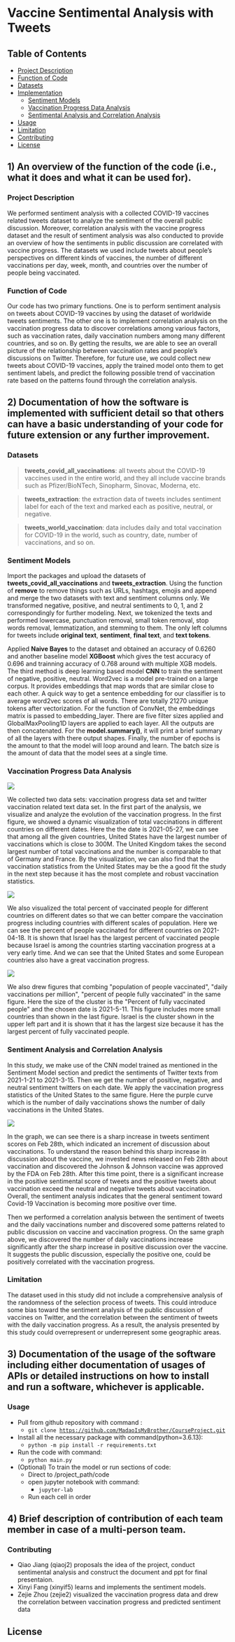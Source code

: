 # Vaccine Sentimental Analysis with Tweets

## Table of Contents

- [Project Description](#project-description)
- [Function of Code](#function-of-code)
- [Datasets](#datasets)
- [Implementation](#implementation)
   - [Sentiment Models](#sentiment-models)
   - [Vaccination Progress Data Analysis](#vaccination-progress-data-analysis)
   - [Sentimental Analysis and Correlation Analysis](#sentiment-analysis-and-correlation-analysis)
- [Usage](#usage)
- [Limitation](#limitation)
- [Contributing](#contributing)
- [License](#license)

## 1) An overview of the function of the code (i.e., what it does and what it can be used for). 
### Project Description

We performed sentiment analysis with a collected COVID-19 vaccines related tweets dataset to analyze the sentiment of the overall public discussion. Moreover, correlation analysis with the vaccine progress dataset and the result of sentiment analysis was also conducted to provide an overview of how the sentiments in public discussion are correlated with vaccine progress. The datasets we used include tweets about people’s perspectives on different kinds of vaccines, the number of different vaccinations per day, week, month, and countries over the number of people being vaccinated.

### Function of Code

Our code has two primary functions. One is to perform sentiment analysis on tweets about COVID-19 vaccines by using the dataset of worldwide tweets sentiments. The other one is to implement correlation analysis on the vaccination progress data to discover correlations among various factors, such as vaccination rates, daily vaccination numbers among many different countries, and so on. By getting the results, we are able to see an overall picture of the relationship between vaccination rates and people’s discussions on Twitter. Therefore, for future use, we could collect new tweets about COVID-19 vaccines, apply the trained model onto them to get sentiment labels, and predict the following possible trend of vaccination rate based on the patterns found through the correlation analysis.


## 2) Documentation of how the software is implemented with sufficient detail so that others can have a basic understanding of your code for future extension or any further improvement.

### Datasets
> **tweets_covid_all_vaccinations**: all tweets about the COVID-19 vaccines used in the entire world, and they all include vaccine brands such as Pfizer/BioNTech, Sinopharm, Sinovac, Moderna, etc.

> **tweets_extraction**: the extraction data of tweets includes sentiment label for each of the text and marked each as positive, neutral, or negative.

> **tweets_world_vaccination**: data includes daily and total vaccination for COVID-19 in the world, such as country, date, number of vaccinations, and so on.

### Sentiment Models

Import the packages and upload the datasets of **tweets_covid_all_vaccinations** and **tweets_extraction**. Using the function of **remove** to remove things such as URLs, hashtags, emojis and append and merge the two datasets with text and sentiment columns only. We transformed negative, positive, and neutral sentiments to 0, 1, and 2 correspondingly for further modeling. Next, we tokenized the texts and performed lowercase, punctuation removal, small token removal, stop words removal, lemmatization, and stemming to them. The only left columns for tweets include **original text**, **sentiment**, **final text**, and **text tokens**. 

Applied **Naive Bayes** to the dataset and obtained an accuracy of 0.6260 and another baseline model **XGBoost** which gives the test accuracy of 0.696 and trainning accuracy of 0.768 around with multiple XGB models. The third method is deep learning based model **CNN** to train the sentiment of negative, positive, neutral. Word2vec is a model pre-trained on a large corpus. It provides embeddings that map words that are similar close to each other. A quick way to get a sentence embedding for our classifier is to average word2vec scores of all words. There are totally 21270 unique tokens after vectorization. For the function of ConvNet, the embeddings matrix is passed to embedding_layer. There are five filter sizes applied and GlobalMaxPooling1D layers are applied to each layer. All the outputs are then concatenated. For the **model.summary()**, it will print a brief summary of all the layers with there output shapes. Finally, the number of epochs is the amount to that the model will loop around and learn. The batch size is the amount of data that the model sees at a single time.

### Vaccination Progress Data Analysis

![](./figure/total_vaccine.png)

We collected two data sets: vaccination progress data set and twitter vaccination related text data set. In the first part of the analysis, we visualize and analyze the evolution of the vaccination progress. In the first figure, we showed a dynamic visualization of total vaccinations in different countries on different dates. Here the the date is 2021-05-27, we can see that among all the given countries, United States have the largest number of vaccinations which is close to 300M. The United Kingdom takes the second largest number of total vaccinations and the number is comparable to that of Germany and France. By the visualization, we can also find that the vaccination statistics from the United States may be the a good fit the study in the next step because it has the most complete and robust vaccination statistics.

![](./figure/vaccine_percent.png)

We also visualized the total percent of vaccinated people for different countries on different dates so that we can better compare the vaccination progress including countries with different scales of population. Here we can see the percent of people vaccinated for different countries on 2021-04-18. It is shown that Israel has the largest percent of vaccinated people because Israel is among the countries starting vaccination progress at a very early time. And we can see that the United States and some European countries also have a great vaccination progress.

![](./figure/vaccine_cluster.png)

We also drew figures that combing "population of people vaccinated", "daily vaccinations per million", "percent of people fully vaccinated" in the same figure. Here the size of the cluster is the "Percent of fully vaccinated people" and the chosen date is 2021-5-11. This figure includes more small countries than shown in the last figure. Israel is the cluster shown in the upper left part and it is shown that it has the largest size because it has the largest percent of fully vaccinated people. 

### Sentiment Analysis and Correlation Analysis

In this study, we make use of the CNN model trained as mentioned in the Sentiment Model section and predict the sentiments of Twitter texts from 2021-1-21 to 2021-3-15. Then we get the number of positive, negative, and neutral sentiment twitters on each date. We apply the vaccination progress statistics of the United States to the same figure. Here the purple curve which is the number of daily vaccinations shows the number of daily vaccinations in the United States.

![](./figure/sentiment_vaccine.png)

In the graph, we can see there is a sharp increase in tweets sentiment scores on Feb 28th, which indicated an increment of discussion about vaccinations. To understand the reason behind this sharp increase in discussion about the vaccine, we invested news released on Feb 28th about vaccination and discovered the Johnson & Johnson vaccine was approved by the FDA on Feb 28th. After this time point, there is a significant increase in the positive sentimental score of tweets and the positive tweets about vaccination exceed the neutral and negative tweets about vaccination. Overall, the sentiment analysis indicates that the general sentiment toward Covid-19 Vaccination is becoming more positive over time.

Then we performed a correlation analysis between the sentiment of tweets and the daily vaccinations number and discovered some patterns related to public discussion on vaccine and vaccination progress. On the same graph above, we discovered the number of daily vaccinations increase significantly after the sharp increase in positive discussion over the vaccine. It suggests the public discussion, especially the positive one, could be positively correlated with the vaccination progress.

### Limitation

The dataset used in this study did not include a comprehensive analysis of the randomness of the selection process of tweets.  This could introduce some bias toward the sentiment analysis of the public discussion of vaccines on Twitter, and the correlation between the sentiment of tweets with the daily vaccination progress. As a result, the analysis presented by this study could overrepresent or underrepresent some geographic areas.
 
## 3) Documentation of the usage of the software including either documentation of usages of APIs or detailed instructions on how to install and run a software, whichever is applicable. 
### Usage
- Pull from github repository with command :
  - <code>git clone https://github.com/MadaoIsMyBrother/CourseProject.git</code> </br>
- Install all the necessary package with command(python=3.6.13):
  - <code>python -m pip install -r requirements.txt</code> </br>
- Run the code with command:
  - <code>python main.py</code> </br>
- (Optional) To train the model or run sections of code:
  - Direct to /project_path/code 
  - open jupyter notebook with command: 
    - <code>jupyter-lab</code> </br>
  - Run each cell in order



## 4) Brief description of contribution of each team member in case of a multi-person team. 
### Contributing
- Qiao Jiang (qiaoj2) proposals the idea of the project, conduct sentimental analysis and construct the document and ppt for final presentaion.
- Xinyi Fang (xinyif5) learns and implements the sentiment models.
- Zejie Zhou (zejie2) visualized the vaccination progress data and drew the correlation between vaccination progress and predicted sentiment data

## License
